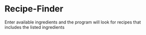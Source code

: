 # Recipe-Finder
Enter available ingredients and the program will look for recipes that includes the listed ingredients
